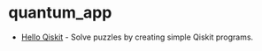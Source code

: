 # quantum_app
* [Hello Qiskit](quantumcir.ipynb) - Solve puzzles by creating simple Qiskit programs.

